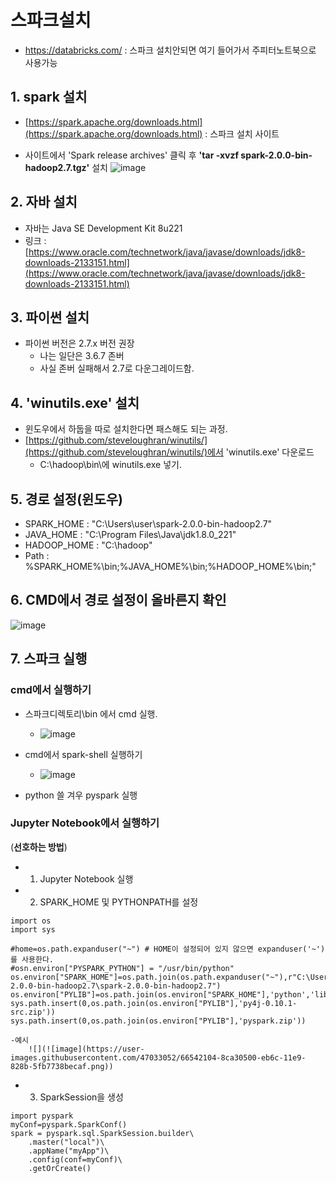 # 스파크설치
* https://databricks.com/ : 스파크 설치안되면 여기 들어가서 주피터노트북으로 사용가능

## 1. spark 설치
- [https://spark.apache.org/downloads.html](https://spark.apache.org/downloads.html) : 스파크 설치 사이트

- 사이트에서 'Spark release archives' 클릭 후 **'tar -xvzf spark-2.0.0-bin-hadoop2.7.tgz'** 설치
	![image](https://user-images.githubusercontent.com/47033052/66460083-2c9b5880-eab1-11e9-924c-f9e910a2e378.png)  

## 2. 자바 설치
- 자바는 Java SE Development Kit 8u221 
- 링크 : [https://www.oracle.com/technetwork/java/javase/downloads/jdk8-downloads-2133151.html](https://www.oracle.com/technetwork/java/javase/downloads/jdk8-downloads-2133151.html)

## 3. 파이썬 설치
- 파이썬 버전은 2.7.x 버전 권장
	- 나는 일단은 3.6.7 존버
	- 사실 존버 실패해서 2.7로 다운그레이드함.

## 4. 'winutils.exe' 설치
- 윈도우에서 하둡을 따로 설치한다면 패스해도 되는 과정.
- [https://github.com/steveloughran/winutils/](https://github.com/steveloughran/winutils/)에서 'winutils.exe' 다운로드
	- C:\hadoop\bin\에 winutils.exe 넣기. 

## 5. 경로 설정(윈도우)
- SPARK_HOME : "C:\Users\user\spark-2.0.0-bin-hadoop2.7"
- JAVA_HOME : "C:\Program Files\Java\jdk1.8.0_221"
- HADOOP_HOME : "C:\hadoop"
- Path : %SPARK_HOME%\bin;%JAVA_HOME%\bin;%HADOOP_HOME%\bin;"

## 6. CMD에서 경로 설정이 올바른지 확인
![image](https://user-images.githubusercontent.com/47033052/66466417-a20d2600-eabd-11e9-8866-fd3d862766a3.png)

## 7. 스파크 실행
### cmd에서 실행하기
- 스파크디렉토리\bin 에서 cmd 실행.
	- ![image](https://user-images.githubusercontent.com/47033052/66539635-aee45500-eb63-11e9-9a29-4d9dd9cef533.png)

- cmd에서 spark-shell 실행하기
	- ![image](https://user-images.githubusercontent.com/47033052/66539690-e3f0a780-eb63-11e9-9b44-25250288be5c.png)

- python 쓸 겨우 pyspark 실행

### Jupyter Notebook에서 실행하기
(**선호하는 방법**)

- 1. Jupyter Notebook 실행
- 2. SPARK_HOME 및 PYTHONPATH를 설정
```
import os
import sys

#home=os.path.expanduser("~") # HOME이 설정되어 있지 않으면 expanduser('~')를 사용한다.
#osn.environ["PYSPARK_PYTHON"] = "/usr/bin/python"
os.environ["SPARK_HOME"]=os.path.join(os.path.expanduser("~"),r"C:\Users\user\spark-2.0.0-bin-hadoop2.7\spark-2.0.0-bin-hadoop2.7")
os.environ["PYLIB"]=os.path.join(os.environ["SPARK_HOME"],'python','lib')
sys.path.insert(0,os.path.join(os.environ["PYLIB"],'py4j-0.10.1-src.zip'))
sys.path.insert(0,os.path.join(os.environ["PYLIB"],'pyspark.zip'))
```
	-예시
		![](![image](https://user-images.githubusercontent.com/47033052/66542104-8ca30500-eb6c-11e9-828b-5fb7738becaf.png))

- 3. SparkSession을 생성
```
import pyspark
myConf=pyspark.SparkConf()
spark = pyspark.sql.SparkSession.builder\
    .master("local")\
    .appName("myApp")\
    .config(conf=myConf)\
    .getOrCreate()
```

